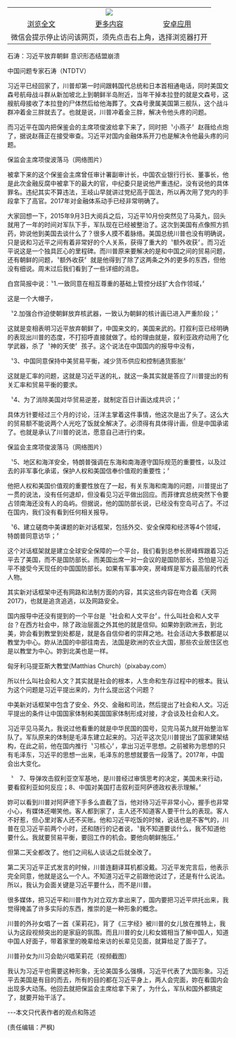 

<table>
  <tr>
    <td align="center" colspan="3">
      <a href="https://github.com/ogate/ogate/blob/master/README.md"><img src="https://cloud.githubusercontent.com/assets/11880933/13434984/f430fae2-e012-11e5-814f-c2df1e82b247.jpg"/></a>
    </td>
  </tr>
  <tr>
    <td align="center">
      <a href="https://s3.ap-south-1.amazonaws.com/ogatem/oGate.htm?c817135&from=oNote">浏览全文</a>
    </td>
    <td align="center">
      <a href="https://s3.ap-south-1.amazonaws.com/ogatem/oGate.htm?from=oNote">更多内容</a>
    </td>
    <td align="center">
      <a href="https://raw.githubusercontent.com/ogate/up/master/ogate.apk">安卓应用</a>
    </td>
  </tr>
  <tr>
    <td align="center" colspan="3">
      微信会提示停止访问该网页，须先点击右上角，选择浏览器打开
    </td>
  </tr>
</table>    



石涛：习近平放弃朝鲜 意识形态结盟崩溃





中国问题专家石涛（NTDTV） 







习近平已经回家了，川普却第一时间跟韩国代总统和日本首相通电话，同时美国文森号航母战斗群从新加坡北上到朝鲜半岛附近，当年干掉本拉登的就是文森号，这艘航母接收了本拉登的尸体然后给他海葬了。文森号隶属美国第三舰队，这个战斗群冲着金三胖就去了。也就是说，川普冲着金三胖，解决令他头疼的问题。











而习近平在国内把保鉴会的主席项俊波给拿下来了，同时把〝小燕子〞赵薇给点炮了，据说赵薇正在接受审查。习近平对国内金融体系开刀也是解决令他最头疼的问题。

  



保监会主席项俊波落马（网络图片）

   

被拿下来的这个保鉴会主席曾任审计署副审计长，中国农业银行行长、董事长，他是此次金融反腐中被拿下的最大的官，中纪委只是说他严重违纪，没有说他的具体罪名。违纪其实不算违法，王岐山早就讲过党纪高于国法，所以再次用了党内的手段拿下了高官。2017年对金融体系动手已经非常明确了。



大家回想一下，2015年9月3日大阅兵之后，习近平10月份突然见了马英九，回头就用了一年的时间对军队下手，军队现在已经被整治了。这次到美国有点像照方抓药，妳说他到美国去谈什么了？很多人摸不着脉络。美国总统川普也没有明确说，只是说和习近平之间有着非常好的个人关系，获得了重大的〝额外收获〞。而习近平说这是一个独具匠心的里程碑。而川普原来要解决的是和中国之间的贸易问题，还有朝鲜的问题，〝额外收获〞就是他得到了除了这两条之外的更多的东西，但他没有细说。周末过后我们看到了一些详细的消息。



白宫简报中说：〝1.一致同意在相互尊重的基础上管控分歧扩大合作领域，〞



这是一个大帽子，



〝2.加强合作迫使朝鲜放弃核武器，一致认为朝鲜的核计画已进入严重阶段；〞



这就是变相表明习近平放弃朝鲜了，中国来文的，美国来武的。打叙利亚已经明确的表现出川普的态度，不打招呼直接就做了。给的理由就是，叙利亚政府动用了化学武器，杀了〝神的天使〞孩子。这个说法在中国国内的报导中没有，



〝3、中国同意保持中美贸易平衡，减少货币供应和控制通货膨胀〞



这就是汇率的问题，这就是习近平送的礼，就这一条其实就是答应了川普提出的有关汇率和贸易平衡的要求。



〝4、为了消除美国对华贸易逆差，就制定百日计画达成共识；〞



具体方针要经过三个月的讨论，汪洋主掌着这件事情，他这次是出了头了。这么大的贸易额不能说两个人光吃了饭就全解决了。必须得有具体得计画，但是中国承诺了。也就是承认了川普的说法，愿意自己进行约束。

  



保监会主席项俊波落马（网络图片）



   

〝5、地区和海洋安全，特朗普强调在东海和南海遵守国际规范的重要性，以及过去的非军事化承诺，保护人权和美国信奉价值观的重要性；〞



他把人权和美国价值观的重要性放在了一起，有关东海和南海的问题，川普提出了一贯的说法，没有任何退却，但没看见习近平做出回应。而菲律宾总统突然下令要占领南海还没有人的岛屿。但据说，他的国防部长说，已经没有空岛可占了。不过在国内，我们没有看到任何相关报导。



〝6、建立磋商中美课题的新对话框架，包括外交、安全保障和经济等4个领域，特朗普同意访华；〞



这个对话框架就是建立全球安全保障的一个平台，我们看到总参长房峰辉跟着习近平去了美国，而不是国防部长。而美国出席一对一会议的是国防部长，恐怕是习近平不接受今天现任的中国国防部长。如果有军事冲突，房峰辉是军方最高层的代表人物。



其实新对话框架中还有网路和法制方面的内容，其实这些内容在吻合着《天网2017》，也就是追贪追逃，以及网路安全。



国内报导中还没有提到的一个平台是〝社会和人文平台〞。什么叫社会和人文平台？在西方社会中，除了政治层面之外其他的就是信仰。如果妳到欧洲去，到北美，妳会看到教堂到处都是，就是各自信仰者的崇拜之地。社会活动大多数都是以教堂为中心。妳从法国的中部往南去，法国是欧洲的农业大国，那些农业居住区也是以教堂为中心。妳到北美也是一样。

   



匈牙利马提亚斯大教堂(Matthias Church)（pixabay.com）

    

所以什么叫社会和人文？其实就是社会的根本，人生命和生存过程中的根本。我认为这个问题是习近平提出来的，为什么提出这个问题？



中美新对话框架中包含了安全、外交、金融和司法，然后提出了社会和人文。习近平提出的条件让中国国家体制和美国国家体制形成对接，才会谈及社会和人文。



习近平见马英九，我说过他看重的就是中华民国的国号，见完马英九就开始整治军队了。军队原来的体制是毛泽东建立起来的。习近平这次见川普提出了国家建架结构，在此之前，他在国内推行〝习核心〞，拿出习近平思想。之前被称为思想的只有毛泽东，习近平的思想一出来，毛泽东的思想就要告一段落了。2017年，中国会出大变化。





〝　7、导弹攻击叙利亚空军基地，是川普经过审慎思考的决定，美国未来行动，要看叙利亚如何反应；8、中国对美国打击叙利亚阿萨德政权表示理解。〞　



妳可以看到川普对阿萨德下手多么直截了当，他对待习近平非常小心，握手也非常小心，有媒体还嘲笑他。客人都到家了，主人还不知道客人要干什么的表现。客人不好惹，但心里对客人还不买账。他和习近平吃饭的时候，说话也是不客气的，川普在见习近平前两个小时，还和随行的记者说，〝我不知道要谈什么，我不知道他要什么。我就要贸易平衡，要回工作的机会。要他向朝鲜施压。〞



但第二天全都改了。他们之间私人谈话之后就全改了。



第二天习近平正式发言的时候，川普连翻译耳机都没戴。习近平发完言后，他表示完全同意，他就是这么一个人。不知道习近平之前跟他说过了，还是有什么说法。所以，我认为会面关键是习近平要什么，而不是川普。



很多媒体，把习近平和川普作为对立双方拿出来了，国内要把习近平烘托出来，我觉得掩盖了许多实际的东西，推崇的是一种形象的概念。



川普的外孙女唱了一首《茉莉花》，背了《三字经》被川普的女儿放在推特上，我认为这段视频突出的是家庭的氛围。而且川普的女儿和女婿相当了解中国人，知道中国人好面子，带着家里的晚辈给来访的长辈见见面，就算给足了面子了。

  



川普孙女为川习会助兴唱茉莉花（视频截图）

   

我认为习近平也需要这种形象，无论美国多么强横，习近平代表了大国形象。习近平去美国是有目的而去，所有的目的都在习近平身上，两人会完面，妳在看国内会出现多大动荡。他回去就把保监会主席给拿下来了，为什么，军队和国外都搞定了，就要开始干活了。



---本文只代表作者的观点和陈述



(责任编辑：严枫)







